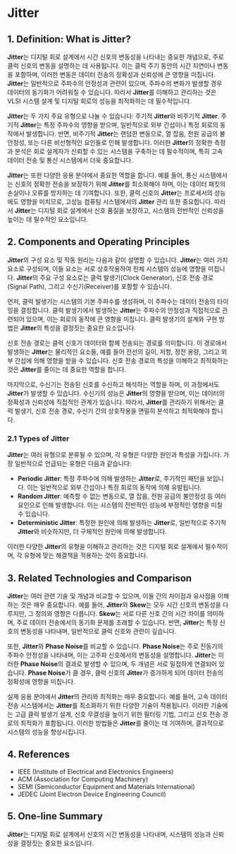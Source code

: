 # Jitter

## 1. Definition: What is **Jitter**?
**Jitter**는 디지털 회로 설계에서 시간 신호의 변동성을 나타내는 중요한 개념으로, 주로 클럭 신호의 변동을 설명하는 데 사용됩니다. 이는 클럭 주기 동안의 시간 지연이나 변동을 포함하며, 이러한 변동은 데이터 전송의 정확성과 신뢰성에 큰 영향을 미칩니다. **Jitter**는 일반적으로 주파수의 안정성과 관련이 있으며, 주파수의 변화가 발생할 경우 데이터의 동기화가 어려워질 수 있습니다. 따라서 **Jitter**를 이해하고 관리하는 것은 VLSI 시스템 설계 및 디지털 회로의 성능을 최적화하는 데 필수적입니다.

**Jitter**는 두 가지 주요 유형으로 나눌 수 있습니다: 주기적 **Jitter**와 비주기적 **Jitter**. 주기적 **Jitter**는 특정 주파수의 영향을 받으며, 일반적으로 외부 간섭이나 특정 회로의 동작에서 발생합니다. 반면, 비주기적 **Jitter**는 랜덤한 변동으로, 열 잡음, 전원 공급의 불안정성, 또는 다른 비선형적인 요인들로 인해 발생합니다. 이러한 **Jitter**의 정확한 측정과 분석은 회로 설계자가 신뢰할 수 있는 시스템을 구축하는 데 필수적이며, 특히 고속 데이터 전송 및 통신 시스템에서 더욱 중요합니다.

**Jitter**는 또한 다양한 응용 분야에서 중요한 역할을 합니다. 예를 들어, 통신 시스템에서는 신호의 정확한 전송을 보장하기 위해 **Jitter**를 최소화해야 하며, 이는 데이터 패킷의 손실이나 오류를 방지하는 데 기여합니다. 또한, 클럭 신호의 **Jitter**는 프로세서의 성능에도 영향을 미치므로, 고성능 컴퓨팅 시스템에서의 **Jitter** 관리 또한 중요합니다. 따라서 **Jitter**는 디지털 회로 설계에서 신호 품질을 보장하고, 시스템의 전반적인 신뢰성을 높이는 데 필수적인 요소입니다.

## 2. Components and Operating Principles
**Jitter**의 구성 요소 및 작동 원리는 다음과 같이 설명할 수 있습니다. **Jitter**는 여러 가지 요소로 구성되며, 이들 요소는 서로 상호작용하여 전체 시스템의 성능에 영향을 미칩니다. **Jitter**의 주요 구성 요소로는 클럭 발생기(Clock Generator), 신호 전송 경로(Signal Path), 그리고 수신기(Receiver)를 포함할 수 있습니다.

먼저, 클럭 발생기는 시스템의 기본 주파수를 생성하며, 이 주파수는 데이터 전송의 타이밍을 결정합니다. 클럭 발생기에서 발생하는 **Jitter**는 주파수의 안정성과 직접적으로 관련되어 있으며, 이는 회로의 동작에 큰 영향을 미칩니다. 클럭 발생기의 설계와 구현 방법은 **Jitter**의 특성을 결정짓는 중요한 요소입니다.

신호 전송 경로는 클럭 신호가 데이터와 함께 전송되는 경로를 의미합니다. 이 경로에서 발생하는 **Jitter**는 물리적인 요소들, 예를 들어 전선의 길이, 저항, 정전 용량, 그리고 외부 간섭에 의해 영향을 받을 수 있습니다. 신호 전송 경로의 특성을 이해하고 최적화하는 것은 **Jitter**를 줄이는 데 중요한 역할을 합니다.

마지막으로, 수신기는 전송된 신호를 수신하고 해석하는 역할을 하며, 이 과정에서도 **Jitter**가 발생할 수 있습니다. 수신기의 성능은 **Jitter**의 영향을 받으며, 이는 데이터의 정확성과 신뢰성에 직접적인 관계가 있습니다. 따라서, **Jitter**를 관리하기 위해서는 클럭 발생기, 신호 전송 경로, 수신기 간의 상호작용을 면밀히 분석하고 최적화해야 합니다.

### 2.1 Types of Jitter
**Jitter**는 여러 유형으로 분류될 수 있으며, 각 유형은 다양한 원인과 특성을 가집니다. 가장 일반적으로 언급되는 유형은 다음과 같습니다:

- **Periodic Jitter**: 특정 주파수에 의해 발생하는 **Jitter**로, 주기적인 패턴을 보입니다. 이는 일반적으로 외부 간섭이나 특정 회로의 동작에 의해 유발됩니다.
- **Random Jitter**: 예측할 수 없는 변동으로, 열 잡음, 전원 공급의 불안정성 등 여러 요인으로 인해 발생합니다. 이는 시스템의 전반적인 성능에 부정적인 영향을 미칠 수 있습니다.
- **Deterministic Jitter**: 특정한 원인에 의해 발생하는 **Jitter**로, 일반적으로 주기적 **Jitter**와 비슷하지만, 더 구체적인 원인에 의해 발생합니다.

이러한 다양한 **Jitter**의 유형을 이해하고 관리하는 것은 디지털 회로 설계에서 필수적이며, 각 유형에 맞는 해결책을 적용하는 것이 중요합니다.

## 3. Related Technologies and Comparison
**Jitter**는 여러 관련 기술 및 개념과 비교할 수 있으며, 이들 간의 차이점과 유사점을 이해하는 것은 매우 중요합니다. 예를 들어, **Jitter**와 **Skew**는 모두 시간 신호의 변동성을 다루지만, 그 정의와 영향은 다릅니다. **Skew**는 서로 다른 신호 간의 시간 차이를 의미하며, 주로 데이터 전송에서의 동기화 문제를 초래할 수 있습니다. 반면, **Jitter**는 특정 신호의 변동성을 나타내며, 일반적으로 클럭 신호와 관련이 깊습니다.

또한, **Jitter**와 **Phase Noise**를 비교할 수 있습니다. **Phase Noise**는 주로 진동기의 주파수 안정성을 나타내며, 이는 고주파 신호에서의 변동성을 설명합니다. **Jitter**는 이러한 **Phase Noise**의 결과로 발생할 수 있으며, 두 개념은 서로 밀접하게 연결되어 있습니다. **Phase Noise**가 클 경우, 클럭 신호의 **Jitter**가 증가하게 되어 데이터 전송의 정확성에 영향을 미칩니다.

실제 응용 분야에서 **Jitter**의 관리와 최적화는 매우 중요합니다. 예를 들어, 고속 데이터 전송 시스템에서는 **Jitter**를 최소화하기 위한 다양한 기술이 적용됩니다. 이러한 기술에는 고급 클럭 발생기 설계, 신호 무결성을 높이기 위한 필터링 기법, 그리고 신호 전송 경로의 최적화가 포함됩니다. 이러한 방법들은 **Jitter**를 줄이는 데 기여하며, 결과적으로 시스템의 성능을 향상시킵니다.

## 4. References
- IEEE (Institute of Electrical and Electronics Engineers)
- ACM (Association for Computing Machinery)
- SEMI (Semiconductor Equipment and Materials International)
- JEDEC (Joint Electron Device Engineering Council)

## 5. One-line Summary
**Jitter**는 디지털 회로 설계에서 신호의 시간 변동성을 나타내며, 시스템의 성능과 신뢰성을 결정짓는 중요한 요소입니다.